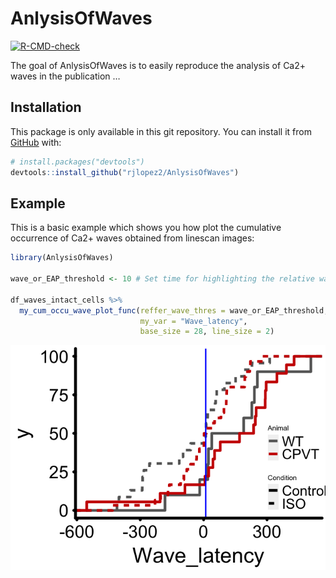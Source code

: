 
<!-- README.md is generated from README.Rmd. Please edit that file -->

# AnlysisOfWaves

<!-- badges: start -->

[![R-CMD-check](https://github.com/rjlopez2/AnlysisOfWaves/workflows/R-CMD-check/badge.svg)](https://github.com/rjlopez2/AnlysisOfWaves/actions)
<!-- badges: end -->

The goal of AnlysisOfWaves is to easily reproduce the analysis of Ca2+
waves in the publication …

## Installation

This package is only available in this git repository. You can install
it from [GitHub](https://github.com/) with:

``` r
# install.packages("devtools")
devtools::install_github("rjlopez2/AnlysisOfWaves")
```

## Example

This is a basic example which shows you how plot the cumulative
occurrence of Ca2+ waves obtained from linescan images:

``` r
library(AnlysisOfWaves)

wave_or_EAP_threshold <- 10 # Set time for highlighting the relative wave occurrence.

df_waves_intact_cells %>%
  my_cum_occu_wave_plot_func(reffer_wave_thres = wave_or_EAP_threshold,
                             my_var = "Wave_latency",
                             base_size = 28, line_size = 2)
```

<img src="man/figures/README-example-1.png" width="600px" />
